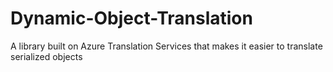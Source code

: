 # Dynamic-Object-Translation
A library built on Azure Translation Services that makes it easier to translate serialized objects
